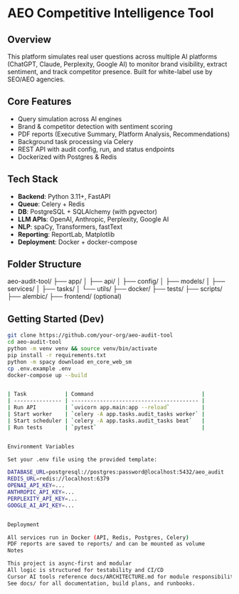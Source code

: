 # AEO Competitive Intelligence Tool

## Overview
This platform simulates real user questions across multiple AI platforms (ChatGPT, Claude, Perplexity, Google AI) to monitor brand visibility, extract sentiment, and track competitor presence. Built for white-label use by SEO/AEO agencies.

## Core Features
- Query simulation across AI engines
- Brand & competitor detection with sentiment scoring
- PDF reports (Executive Summary, Platform Analysis, Recommendations)
- Background task processing via Celery
- REST API with audit config, run, and status endpoints
- Dockerized with Postgres & Redis

## Tech Stack
- **Backend**: Python 3.11+, FastAPI
- **Queue**: Celery + Redis
- **DB**: PostgreSQL + SQLAlchemy (with pgvector)
- **LLM APIs**: OpenAI, Anthropic, Perplexity, Google AI
- **NLP**: spaCy, Transformers, fastText
- **Reporting**: ReportLab, Matplotlib
- **Deployment**: Docker + docker-compose

## Folder Structure
aeo-audit-tool/
├── app/
│ ├── api/
│ ├── config/
│ ├── models/
│ ├── services/
│ ├── tasks/
│ └── utils/
├── docker/
├── tests/
├── scripts/
├── alembic/
├── frontend/ (optional)



## Getting Started (Dev)
```bash
git clone https://github.com/your-org/aeo-audit-tool
cd aeo-audit-tool
python -m venv venv && source venv/bin/activate
pip install -r requirements.txt
python -m spacy download en_core_web_sm
cp .env.example .env
docker-compose up --build


| Task            | Command                                  |
| --------------- | ---------------------------------------- |
| Run API         | `uvicorn app.main:app --reload`          |
| Start worker    | `celery -A app.tasks.audit_tasks worker` |
| Start scheduler | `celery -A app.tasks.audit_tasks beat`   |
| Run tests       | `pytest`                                 |


Environment Variables

Set your .env file using the provided template:

DATABASE_URL=postgresql://postgres:password@localhost:5432/aeo_audit
REDIS_URL=redis://localhost:6379
OPENAI_API_KEY=...
ANTHROPIC_API_KEY=...
PERPLEXITY_API_KEY=...
GOOGLE_AI_API_KEY=...


Deployment

All services run in Docker (API, Redis, Postgres, Celery)
PDF reports are saved to reports/ and can be mounted as volume
Notes

This project is async-first and modular
All logic is structured for testability and CI/CD
Cursor AI tools reference docs/ARCHITECTURE.md for module responsibilities
See docs/ for all documentation, build plans, and runbooks.
